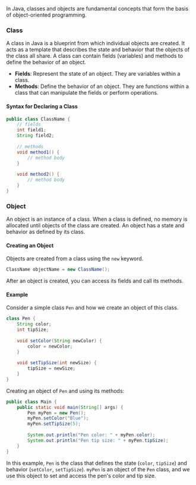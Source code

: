 In Java, classes and objects are fundamental concepts that form the basis of object-oriented programming.

### Class
A class in Java is a blueprint from which individual objects are created. It acts as a template that describes the state and behavior that the objects of the class all share. A class can contain fields (variables) and methods to define the behavior of an object.

- **Fields**: Represent the state of an object. They are variables within a class.
- **Methods**: Define the behavior of an object. They are functions within a class that can manipulate the fields or perform operations.

#### Syntax for Declaring a Class
```java
public class ClassName {
    // fields
    int field1;
    String field2;
    
    // methods
    void method1() {
        // method body
    }
    
    void method2() {
        // method body
    }
}
```

### Object
An object is an instance of a class. When a class is defined, no memory is allocated until objects of the class are created.
An object has a state and behavior as defined by its class.

#### Creating an Object
Objects are created from a class using the `new` keyword.

```java
ClassName objectName = new ClassName();
```

After an object is created, you can access its fields and call its methods.

#### Example
Consider a simple class `Pen` and how we create an object of this class.

```java
class Pen {
    String color;
    int tipSize;
    
    void setColor(String newColor) {
        color = newColor;
    }
    
    void setTipSize(int newSize) {
        tipSize = newSize;
    }
}
```

Creating an object of `Pen` and using its methods:

```java
public class Main {
    public static void main(String[] args) {
        Pen myPen = new Pen();
        myPen.setColor("Blue");
        myPen.setTipSize(5);
        
        System.out.println("Pen color: " + myPen.color);
        System.out.println("Pen tip size: " + myPen.tipSize);
    }
}
```

In this example, `Pen` is the class that defines the state (`color`, `tipSize`) and behavior (`setColor`, `setTipSize`). `myPen` is an object of the `Pen` class, and we use this object to set and access the pen's color and tip size.